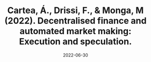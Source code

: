 ---
title: "Cartea, Á., Drissi, F., & Monga, M  (2022). Decentralised finance and automated market making: Execution and speculation."
collection: workingpapers
permalink: /workingpapers/amm_execution
excerpt: #'This paper is about the number 3. The number 4 is left for future work.'
date: 2022-06-30
venue: '3rd round - Journal of Economic Dynamics and Control.'
paperurl: 'https://papers.ssrn.com/sol3/papers.cfm?abstract_id=4144743'
citation: 'Cartea, Á., Drissi, F., & Monga, M. (2023). Decentralised finance and automated market making: Execution and speculation. arXiv preprint arXiv:2307.03499.'
---